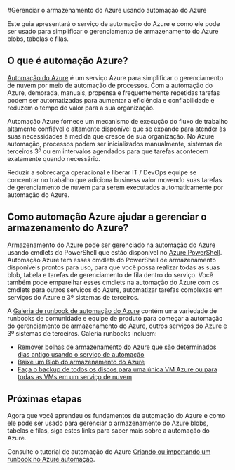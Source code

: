 <properties
    pageTitle="Gerenciar o armazenamento do Azure usando automação do Azure"
    description="Saiba mais sobre como o serviço de automação do Azure pode ser usado para gerenciar o armazenamento do Azure em escala."
    services="storage, automation"
    documentationCenter=""
    authors="jodoglevy"
    manager="eamono"
    editor=""/>

<tags
    ms.service="storage"
    ms.workload="storage"
    ms.tgt_pltfrm="na"
    ms.devlang="na"
    ms.topic="article"
    ms.date="05/23/2016"
    ms.author="jolevy"/>



#<a name="managing-azure-storage-using-azure-automation"></a>Gerenciar o armazenamento do Azure usando automação do Azure

Este guia apresentará o serviço de automação do Azure e como ele pode ser usado para simplificar o gerenciamento de armazenamento do Azure blobs, tabelas e filas.


## <a name="what-is-azure-automation"></a>O que é automação Azure?

[Automação do Azure](https://azure.microsoft.com/services/automation/) é um serviço Azure para simplificar o gerenciamento de nuvem por meio de automação de processos. Com a automação do Azure, demorada, manuais, propensa e frequentemente repetidas tarefas podem ser automatizadas para aumentar a eficiência e confiabilidade e reduzem o tempo de valor para a sua organização.

Automação Azure fornece um mecanismo de execução do fluxo de trabalho altamente confiável e altamente disponível que se expande para atender às suas necessidades à medida que cresce de sua organização. No Azure automação, processos podem ser inicializados manualmente, sistemas de terceiros 3º ou em intervalos agendados para que tarefas acontecem exatamente quando necessário.

Reduzir a sobrecarga operacional e liberar IT / DevOps equipe se concentrar no trabalho que adiciona business valor movendo suas tarefas de gerenciamento de nuvem para serem executados automaticamente por automação do Azure.


## <a name="how-can-azure-automation-help-manage-azure-storage"></a>Como automação Azure ajudar a gerenciar o armazenamento do Azure?

Armazenamento do Azure pode ser gerenciado na automação do Azure usando cmdlets do PowerShell que estão disponível no [Azure PowerShell](https://msdn.microsoft.com/library/azure/jj156055.aspx). Automação Azure tem esses cmdlets do PowerShell de armazenamento disponíveis prontos para uso, para que você possa realizar todas as suas blob, tabela e tarefas de gerenciamento de fila dentro do serviço. Você também pode emparelhar esses cmdlets na automação do Azure com os cmdlets para outros serviços do Azure, automatizar tarefas complexas em serviços do Azure e 3º sistemas de terceiros.

A [Galeria de runbook de automação do Azure](https://azure.microsoft.com/blog/2014/10/07/introducing-the-azure-automation-runbook-gallery/) contém uma variedade de runbooks de comunidade e equipe de produto para começar a automação do gerenciamento de armazenamento do Azure, outros serviços do Azure e 3º sistemas de terceiros. Galeria runbooks incluem:

 * [Remover bolhas de armazenamento do Azure que são determinados dias antigo usando o serviço de automação](https://gallery.technet.microsoft.com/scriptcenter/Remove-Storage-Blobs-that-aae4b761)
 * [Baixe um Blob do armazenamento do Azure](https://gallery.technet.microsoft.com/scriptcenter/a-Blob-from-Azure-Storage-6bc13745)
 * [Faça o backup de todos os discos para uma única VM Azure ou para todas as VMs em um serviço de nuvem](https://gallery.technet.microsoft.com/scriptcenter/Backup-all-disks-for-a-ede940d5)


## <a name="next-steps"></a>Próximas etapas

Agora que você aprendeu os fundamentos de automação do Azure e como ele pode ser usado para gerenciar o armazenamento do Azure blobs, tabelas e filas, siga estes links para saber mais sobre a automação do Azure.

Consulte o tutorial de automação do Azure [Criando ou importando um runbook no Azure automação](../automation/automation-creating-importing-runbook.md).
 
